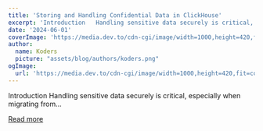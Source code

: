 ```yaml
---
title: 'Storing and Handling Confidential Data in ClickHouse'
excerpt: 'Introduction   Handling sensitive data securely is critical, especially when migrating from...'
date: '2024-06-01'
coverImage: 'https://media.dev.to/cdn-cgi/image/width=1000,height=420,fit=cover,gravity=auto,format=auto/https%3A%2F%2Fdev-to-uploads.s3.amazonaws.com%2Fuploads%2Farticles%2F7l6jb9ps5a6lgud9z6qb.jpg'
author:
  name: Koders
  picture: "assets/blog/authors/koders.png"
ogImage:
  url: 'https://media.dev.to/cdn-cgi/image/width=1000,height=420,fit=cover,gravity=auto,format=auto/https%3A%2F%2Fdev-to-uploads.s3.amazonaws.com%2Fuploads%2Farticles%2F7l6jb9ps5a6lgud9z6qb.jpg'
---
```


Introduction   Handling sensitive data securely is critical, especially when migrating from...

[Read more](https://dev.to/ranjbaryshahab/storing-and-handling-confidential-data-in-clickhouse-2p04)
